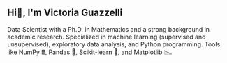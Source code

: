 ## Hi👋, I'm Victoria Guazzelli


Data Scientist with a Ph.D. in Mathematics and a strong background in academic research. 
Specialized in machine learning (supervised and unsupervised), exploratory data analysis, and Python programming.
Tools like NumPy 🖩, Pandas 🐼, Scikit-learn 🤖, and Matplotlib 📉.


<!--
**VLGuazzelli/VLGuazzelli** is a ✨ _special_ ✨ repository because its `README.md` (this file) appears on your GitHub profile.

Here are some ideas to get you started:

- 🔭 I’m currently working on ...
- 🌱 I’m currently learning ...
- 👯 I’m looking to collaborate on ...
- 🤔 I’m looking for help with ...
- 💬 Ask me about ...
- 📫 How to reach me: ...
- 😄 Pronouns: ...
- ⚡ Fun fact: ...
-->
